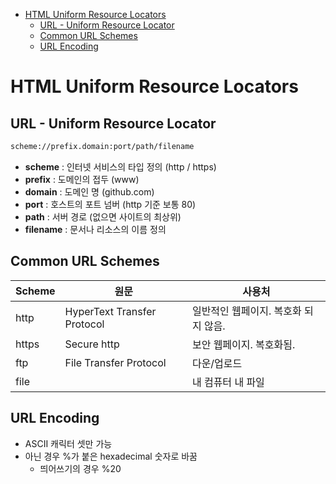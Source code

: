 - [HTML Uniform Resource Locators](#html-uniform-resource-locators)
  * [URL - Uniform Resource Locator](#url---uniform-resource-locator)
  * [Common URL Schemes](#common-url-schemes)
  * [URL Encoding](#url-encoding)

# HTML Uniform Resource Locators

## URL - Uniform Resource Locator

```html
scheme://prefix.domain:port/path/filename
```

- **scheme** : 인터넷 서비스의 타입 정의 (http / https)
- **prefix** : 도메인의 접두 (www)
- **domain** : 도메인 명 (github.com)
- **port** : 호스트의 포트 넘버 (http 기준 보통 80)
- **path** : 서버 경로 (없으면 사이트의 최상위)
- **filename** : 문서나 리소스의 이름 정의

## Common URL Schemes

| Scheme | 원문                        | 사용처                                |
| ------ | --------------------------- | ------------------------------------- |
| http   | HyperText Transfer Protocol | 일반적인 웹페이지.  복호화 되지 않음. |
| https  | Secure http                 | 보안 웹페이지. 복호화됨.              |
| ftp    | File Transfer Protocol      | 다운/업로드                           |
| file   |                             | 내 컴퓨터 내 파일                     |

## URL Encoding

- ASCII 캐릭터 셋만 가능
- 아닌 경우 %가 붙은 hexadecimal 숫자로 바꿈
  - 띄어쓰기의 경우 %20

